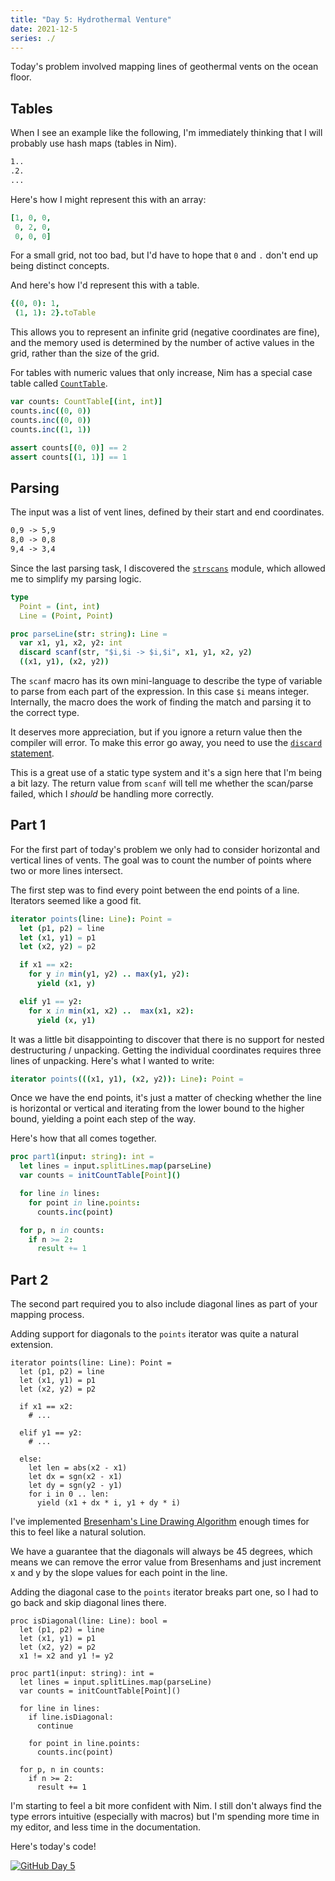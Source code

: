 ```yaml
---
title: "Day 5: Hydrothermal Venture"
date: 2021-12-5
series: ./
---
```


Today's problem involved mapping lines of geothermal vents on the ocean floor.

## Tables

When I see an example like the following, I'm immediately thinking that I will probably use hash maps (tables in Nim).

```txt
1..
.2.
...
```

Here's how I might represent this with an array:

```nim
[1, 0, 0,
 0, 2, 0,
 0, 0, 0]
```

For a small grid, not too bad, but I'd have to hope that `0` and `.` don't end up being distinct concepts.

And here's how I'd represent this with a table.

```nim
{(0, 0): 1,
 (1, 1): 2}.toTable
```

This allows you to represent an infinite grid (negative coordinates are fine), and the memory used is determined by the number of active values in the grid, rather than the size of the grid.

For tables with numeric values that only increase, Nim has a special case table called [`CountTable`](https://nim-lang.org/docs/tables.html#CountTable).

```nim
var counts: CountTable[(int, int)]
counts.inc((0, 0))
counts.inc((0, 0))
counts.inc((1, 1))

assert counts[(0, 0)] == 2
assert counts[(1, 1)] == 1
```

## Parsing

The input was a list of vent lines, defined by their start and end coordinates.

```txt
0,9 -> 5,9
8,0 -> 0,8
9,4 -> 3,4
```

Since the last parsing task, I discovered the [`strscans`](https://nim-lang.org/docs/strscans.html) module, which allowed me to simplify my parsing logic.

```nim
type
  Point = (int, int)
  Line = (Point, Point)

proc parseLine(str: string): Line =
  var x1, y1, x2, y2: int
  discard scanf(str, "$i,$i -> $i,$i", x1, y1, x2, y2)
  ((x1, y1), (x2, y2))
```

The `scanf` macro has its own mini-language to describe the type of variable to parse from each part of the expression. In this case `$i` means integer. Internally, the macro does the work of finding the match and parsing it to the correct type.

It deserves more appreciation, but if you ignore a return value then the compiler will error. To make this error go away, you need to use the [`discard` statement](https://nim-lang.org/docs/tut1.html#procedures-discard-statement).

This is a great use of a static type system and it's a sign here that I'm being a bit lazy. The return value from `scanf` will tell me whether the scan/parse failed, which I _should_ be handling more correctly.

## Part 1

For the first part of today's problem we only had to consider horizontal and vertical lines of vents. The goal was to count the number of points where two or more lines intersect.

The first step was to find every point between the end points of a line. Iterators seemed like a good fit.

```nim
iterator points(line: Line): Point =
  let (p1, p2) = line
  let (x1, y1) = p1
  let (x2, y2) = p2

  if x1 == x2:
    for y in min(y1, y2) .. max(y1, y2):
      yield (x1, y)

  elif y1 == y2:
    for x in min(x1, x2) ..  max(x1, x2):
      yield (x, y1)
```

It was a little bit disappointing to discover that there is no support for nested destructuring / unpacking. Getting the individual coordinates requires three lines of unpacking. Here's what I wanted to write:

```nim
iterator points(((x1, y1), (x2, y2)): Line): Point =
```

Once we have the end points, it's just a matter of checking whether the line is horizontal or vertical and iterating from the lower bound to the higher bound, yielding a point each step of the way.

Here's how that all comes together.

```nim
proc part1(input: string): int =
  let lines = input.splitLines.map(parseLine)
  var counts = initCountTable[Point]()

  for line in lines:
    for point in line.points:
      counts.inc(point)

  for p, n in counts:
    if n >= 2:
      result += 1
```

## Part 2
The second part required you to also include diagonal lines as part of your mapping process.

Adding support for diagonals to the `points` iterator was quite a natural extension.

```nim/12-18
iterator points(line: Line): Point =
  let (p1, p2) = line
  let (x1, y1) = p1
  let (x2, y2) = p2

  if x1 == x2:
    # ...

  elif y1 == y2:
    # ... 

  else:
    let len = abs(x2 - x1)
    let dx = sgn(x2 - x1)
    let dy = sgn(y2 - y1)
    for i in 0 .. len:
      yield (x1 + dx * i, y1 + dy * i)
```

I've implemented [Bresenham's Line Drawing Algorithm](https://en.wikipedia.org/wiki/Bresenham%27s_line_algorithm) enough times for this to feel like a natural solution.

We have a guarantee that the diagonals will always be 45 degrees, which means we can remove the error value from Bresenhams and just increment x and y by the slope values for each point in the line.

Adding the diagonal case to the `points` iterator breaks part one, so I had to go back and skip diagonal lines there.

```nim/1-5,12-13
proc isDiagonal(line: Line): bool =
  let (p1, p2) = line
  let (x1, y1) = p1
  let (x2, y2) = p2
  x1 != x2 and y1 != y2

proc part1(input: string): int =
  let lines = input.splitLines.map(parseLine)
  var counts = initCountTable[Point]()

  for line in lines:
    if line.isDiagonal:
      continue

    for point in line.points:
      counts.inc(point)

  for p, n in counts:
    if n >= 2:
      result += 1
```

I'm starting to feel a bit more confident with Nim. I still don't always find the type errors intuitive (especially with macros) but I'm spending more time in my editor, and less time in the documentation.

Here's today's code!

[![GitHub](/icons/github.svg) Day 5](https://github.com/danprince/advent-of-code/blob/master/2021/day-05/main.nim)
